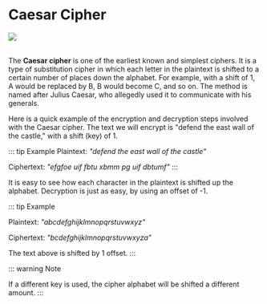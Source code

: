 # Caesar Cipher
<img src="https://cdn4.paynopain.com/wp-content/uploads/CifradoCesar-1024x432.png">
<br>
<br>

The **Caesar cipher** is one of the earliest known and simplest ciphers. It is a type of substitution cipher in which each letter in the plaintext is shifted to a certain number of places down the alphabet. For example, with a shift of 1, A would be replaced by B, B would become C, and so on. The method is named after Julius Caesar, who allegedly used it to communicate with his generals.

Here is a quick example of the encryption and decryption steps involved with the Caesar cipher. The text we will encrypt is "defend the east wall of the castle," with a shift (key) of 1.

::: tip Example
Plaintext: _"defend the east wall of the castle"_

Ciphertext: _"efgfoe uif fbtu xbmm pg uif dbtumf"_
::: 

It is easy to see how each character in the plaintext is shifted up the alphabet. Decryption is just as easy, by using an offset of -1.

::: tip Example

Plaintext: _"abcdefghijklmnopqrstuvwxyz"_

Ciphertext: _"bcdefghijklmnopqrstuvwxyza"_

The text above is shifted by 1 offset.
:::

::: warning Note

If a different key is used, the cipher alphabet will be shifted a different amount.
:::